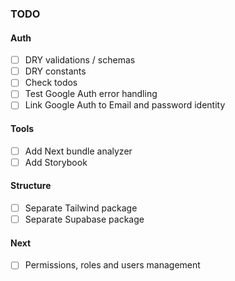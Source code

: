 ### TODO

#### Auth

- [ ] DRY validations / schemas
- [ ] DRY constants
- [ ] Check todos
- [ ] Test Google Auth error handling
- [ ] Link Google Auth to Email and password identity

#### Tools

- [ ] Add Next bundle analyzer
- [ ] Add Storybook

#### Structure

- [ ] Separate Tailwind package
- [ ] Separate Supabase package

#### Next

- [ ] Permissions, roles and users management

